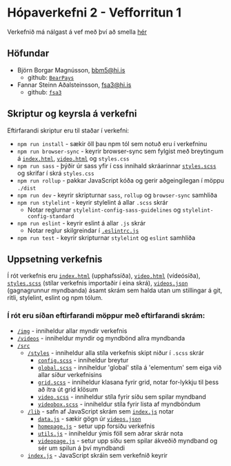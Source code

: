 # Hópaverkefni 2 - Vefforritun 1

Verkefnið má nálgast á vef með því að smella [hér](https://notendur.hi.is/~fsa3/vefforritun/hopverk2)

## Höfundar

* Björn Borgar Magnússon, [bbm5@hi.is](mailto:bbm5@hi.is)
  * github: [`BearPays`](https://github.com/BearPays)
* Fannar Steinn Aðalsteinsson, [fsa3@hi.is](mailto:fsa3@hi.is)
  * github: [`fsa3`](https://github.com/fsa3)

## Skriptur og keyrsla á verkefni

Eftirfarandi skriptur eru til staðar í verkefni: 

* `npm run install` - sækir öll þau npm tól sem notuð eru í verkefninu
* `npm run browser-sync` - keyrir browser-sync sem fylgist með breytingum á [`index.html`](./index.html), [`video.html`](./video.html) og `styles.css`
* `npm run sass` - þýðir úr sass yfir í css innihald skráarinnar [`styles.scss`](./styles.scss) og skrifar í skrá `styles.css`
* `npm run rollup` - pakkar JavaScript kóða og gerir aðgeingilegan í möppu `./dist`
* `npm run dev` - keyrir skripturnar `sass`, `rollup` og `browser-sync` samhliða
* `npm run stylelint` - keyrir stylelint á allar `.scss` skrár
  * Notar reglurnar `stylelint-config-sass-guidelines` og `stylelint-config-standard`
* `npm run eslint` - keyrir eslint á allar `.js` skrár
  * Notar reglur skilgreindar í [`.eslintrc.js`](./.eslintrc.js)
* `npm run test` - keyrir skripturnar `stylelint` og `eslint` samhliða

## Uppsetning verkefnis

Í rót verkefnis eru [`index.html`](./index.html) (upphafssíða), [`video.html`](./video.html) (vídeósíða), [`styles.scss`](./styles.scss) (stílar verkefnis importaðir í eina skrá), [`videos.json`](./videos.json) (gagnagrunnur myndbanda) ásamt skrám sem halda utan um stillingar á git, ritli, stylelint, eslint og npm tólum.

### Í rót eru síðan eftirfarandi möppur með eftirfarandi skrám:

* [`/img`](./img) - inniheldur allar myndir verkefnis
* [`/videos`](./videos) - inniheldur myndir og myndbönd allra myndbanda
* [`/src`](./src)
  * [`/styles`](./src/styles) - inniheldur alla stíla verkefnis skipt niður í `.scss` skrár
    * [`config.scss`](./src/styles/config.scss) - inniheldur breytur
    * [`global.scss`](./src/styles/global.scss) - inniheldur 'global' stíla á 'elementum' sem eiga við allar síður verkefnisins
    * [`grid.scss`](./src/styles/grid.scss) - inniheldur klasana fyrir grid, notar for-lykkju til þess að ítra út grid klösum
    * [`video.scss`](./src/styles/video.scss) - inniheldur stíla fyrir síðu sem spilar myndband
    * [`videobox.scss`](./src/styles/videobox.scss) - inniheldur stíla fyrir lista af myndböndum
  * [`/lib`](./src/lib) - safn af JavaScript skrám sem [`index.js`](./src/index.js) notar
    * [`data.js`](./src/lib/data.js) - sækir gögn úr [`videos.json`](./videos.json)
    * [`homepage.js`](./src/lib/homepage.js) - setur upp forsíðu verkefnis
    * [`utils.js`](./src/lib/utils.js) - inniheldur ýmis föll sem aðrar skrár nota
    * [`videopage.js`](./src/lib/videopage.js) - setur upp síðu sem spilar ákveðið myndband og sér um spilun á því myndbandi
  * [`index.js`](./src/index.js) - JavaScript skráin sem verkefnið keyrir
